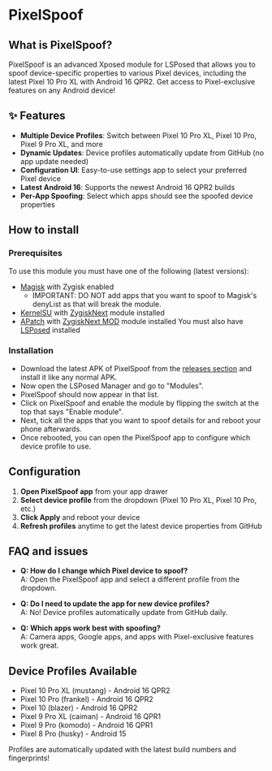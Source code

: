 # PixelSpoof

## What is PixelSpoof?
PixelSpoof is an advanced Xposed module for LSPosed that allows you to spoof device-specific properties to various Pixel devices, including the latest Pixel 10 Pro XL with Android 16 QPR2. Get access to Pixel-exclusive features on any Android device!

## ✨ Features
- **Multiple Device Profiles**: Switch between Pixel 10 Pro XL, Pixel 10 Pro, Pixel 9 Pro XL, and more
- **Dynamic Updates**: Device profiles automatically update from GitHub (no app update needed)
- **Configuration UI**: Easy-to-use settings app to select your preferred Pixel device
- **Latest Android 16**: Supports the newest Android 16 QPR2 builds
- **Per-App Spoofing**: Select which apps should see the spoofed device properties

## How to install
### Prerequisites
To use this module you must have one of the following (latest versions):
- [Magisk](https://github.com/topjohnwu/Magisk) with Zygisk enabled
    - IMPORTANT: DO NOT add apps that you want to spoof to Magisk's denyList as that will break the module.
- [KernelSU](https://github.com/tiann/KernelSU) with [ZygiskNext](https://github.com/Dr-TSNG/ZygiskNext) module installed
- [APatch](https://github.com/bmax121/APatch) with [ZygiskNext MOD](https://github.com/Yervant7/ZygiskNext) module installed
You must also have [LSPosed](https://github.com/mywalkb/LSPosed_mod) installed

### Installation
- Download the latest APK of PixelSpoof from the [releases section](https://github.com/kashi/PixelSpoof/releases) and install it like any normal APK.
- Now open the LSPosed Manager and go to "Modules".
- PixelSpoof should now appear in that list.
- Click on PixelSpoof and enable the module by flipping the switch at the top that says "Enable module".
- Next, tick all the apps that you want to spoof details for and reboot your phone afterwards.
- Once rebooted, you can open the PixelSpoof app to configure which device profile to use.

## Configuration
1. **Open PixelSpoof app** from your app drawer
2. **Select device profile** from the dropdown (Pixel 10 Pro XL, Pixel 10 Pro, etc.)
3. **Click Apply** and reboot your device
4. **Refresh profiles** anytime to get the latest device properties from GitHub

## FAQ and issues
- **Q: How do I change which Pixel device to spoof?**  
  A: Open the PixelSpoof app and select a different profile from the dropdown.

- **Q: Do I need to update the app for new device profiles?**  
  A: No! Device profiles automatically update from GitHub daily.

- **Q: Which apps work best with spoofing?**  
  A: Camera apps, Google apps, and apps with Pixel-exclusive features work great.

## Device Profiles Available
- Pixel 10 Pro XL (mustang) - Android 16 QPR2
- Pixel 10 Pro (frankel) - Android 16 QPR2  
- Pixel 10 (blazer) - Android 16 QPR2
- Pixel 9 Pro XL (caiman) - Android 16 QPR1
- Pixel 9 Pro (komodo) - Android 16 QPR1
- Pixel 8 Pro (husky) - Android 15

Profiles are automatically updated with the latest build numbers and fingerprints!